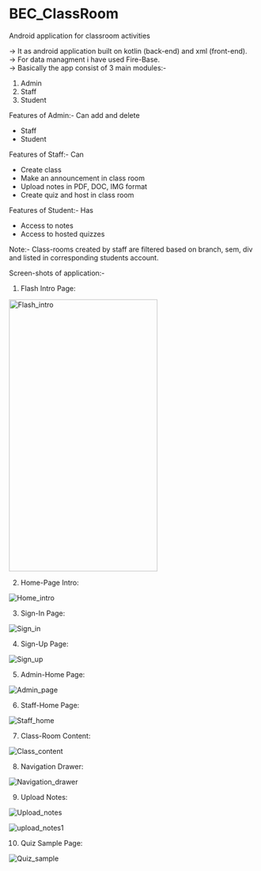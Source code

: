 # BEC_ClassRoom
Android application for classroom activities

-> It as android application built on kotlin (back-end) and xml (front-end).</br>
-> For data managment i have used Fire-Base.</br>
-> Basically the app consist of 3 main modules:-
   1. Admin
   2. Staff
   3. Student
 
 Features of Admin:- Can add and delete
 * Staff
 * Student
 
 Features of Staff:- Can
 * Create class
 * Make an announcement in class room
 * Upload notes in PDF, DOC, IMG format
 * Create quiz and host in class room
 
 Features of Student:- Has
 * Access to notes
 * Access to hosted quizzes

Note:- Class-rooms created by staff are filtered based on branch, sem, div and listed in corresponding students account.

Screen-shots of application:-

1. Flash Intro Page:

<img src="https://user-images.githubusercontent.com/71179766/120666062-e971d280-c4a9-11eb-8699-33a7e8fe248a.jpg" alt="Flash_intro" width="300" height="550" class="center"/>

2. Home-Page Intro:

![Home_intro](https://user-images.githubusercontent.com/71179766/120666648-61d89380-c4aa-11eb-8810-d6919f1ed24d.jpg)

3. Sign-In Page:

![Sign_in](https://user-images.githubusercontent.com/71179766/120666918-9cdac700-c4aa-11eb-8756-496846047234.jpg)

4. Sign-Up Page:

![Sign_up](https://user-images.githubusercontent.com/71179766/120667163-dad7eb00-c4aa-11eb-8335-de6423f491bf.jpg)

5. Admin-Home Page:

![Admin_page](https://user-images.githubusercontent.com/71179766/120667877-8a14c200-c4ab-11eb-8792-5ab27856aa79.jpg)

6. Staff-Home Page:

![Staff_home](https://user-images.githubusercontent.com/71179766/120670851-70c14500-c4ae-11eb-92af-5a46911dbcd8.jpg)

7. Class-Room Content:

![Class_content](https://user-images.githubusercontent.com/71179766/120671815-5fc50380-c4af-11eb-9664-c8bafafb790a.jpg)

8. Navigation Drawer:

![Navigation_drawer](https://user-images.githubusercontent.com/71179766/120672284-c9451200-c4af-11eb-9e55-b599dbf12f76.jpg)

9. Upload Notes:

![Upload_notes](https://user-images.githubusercontent.com/71179766/120672533-05787280-c4b0-11eb-8fe8-04fe3d21385c.jpg)

![upload_notes1](https://user-images.githubusercontent.com/71179766/120672680-250f9b00-c4b0-11eb-9443-51e5155dccde.jpg)

10. Quiz Sample Page:

![Quiz_sample](https://user-images.githubusercontent.com/71179766/120672909-58eac080-c4b0-11eb-9d22-f9a92f34a630.jpg)

